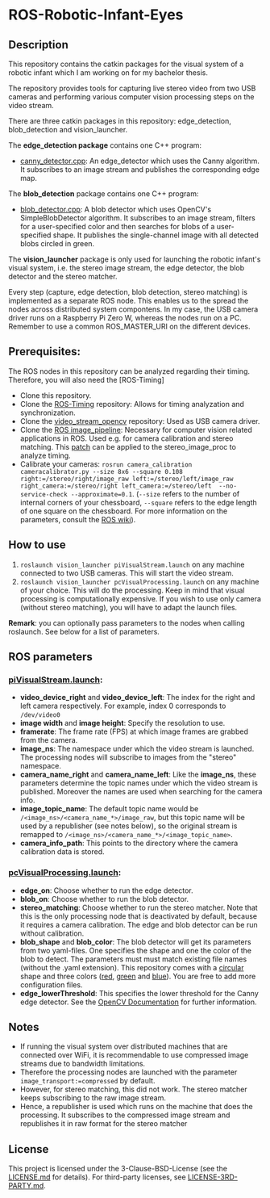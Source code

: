 # ROS-Robotic-Infant-Eyes

## Description
This repository contains the catkin packages for the visual system of a robotic infant which I am working on for my bachelor thesis.

The repository provides tools for capturing live stereo video from two USB cameras and performing various computer vision processing steps on the video stream.

There are three catkin packages in this repository: edge_detection, blob_detection and vision_launcher.

The **edge_detection package** contains one C++ program:
- [canny_detector.cpp](edge_detection/src/canny_detector.cpp): An edge_detector which uses the Canny algorithm. It subscribes to an image stream and publishes the corresponding edge map. 

The **blob_detection** package contains one C++ program:
- [blob_detector.cpp](blob_detection/src/blob_detector.cpp): A blob detector which uses OpenCV's SimpleBlobDetector algorithm. It subscribes to an image stream, filters for a user-specified color and then searches for blobs of a user-specified shape. It publishes the single-channel image with all detected blobs circled in green.

The **vision_launcher** package is only used for launching the robotic infant's visual system, i.e. the stereo image stream, the edge detector, the blob detector and the stereo matcher.

Every step (capture, edge detection, blob detection, stereo matching) is implemented as a separate ROS node. This enables us to the spread the nodes across distributed system compontens. In my case, the USB camera driver runs on a Raspberry Pi Zero W, whereas the nodes run on a PC. Remember to use a common ROS_MASTER_URI on the different devices.

## Prerequisites:
The ROS nodes in this repository can be analyzed regarding their timing. Therefore, you will also need the [ROS-Timing]
- Clone this repository.
- Clone the [ROS-Timing](https://github.com/pjckoch/ROS-Timing.git) repository: Allows for timing analyzation and synchronization.
- Clone the [video_stream_opencv](https://github.com/ros-drivers/video_stream_opencv.git) repository: Used as USB camera driver.
- Clone the [ROS image_pipeline](https://github.com/ros-perception/image_pipeline.git): Necessary for computer vision related applications in ROS. Used e.g. for camera calibration and stereo matching. This [patch](patch/stereo_image_proc_timing_analysis.patch) can be applied to the stereo_image_proc to analyze timing.
- Calibrate your cameras: `rosrun camera_calibration cameracalibrator.py --size 8x6 --square 0.108 right:=/stereo/right/image_raw left:=/stereo/left/image_raw right_camera:=/stereo/right left_camera:=/stereo/left  --no-service-check --approximate=0.1`. (`--size` refers to the number of internal corners of your chessboard, `--square` refers to the edge length of one square on the chessboard. For more information on the parameters, consult the [ROS wiki](http://wiki.ros.org/camera_calibration)).

## How to use
1. `roslaunch vision_launcher piVisualStream.launch` on any machine connected to two USB cameras. This will start the video stream.
2. `roslaunch vision_launcher pcVisualProcessing.launch` on any machine of your choice. This will do the processing. Keep in mind that visual processing is computationally expensive. If you wish to use only camera (without stereo matching), you will have to adapt the launch files. 

**Remark**: you can optionally pass parameters to the nodes when calling roslaunch. See below for a list of parameters.

## ROS parameters

### [piVisualStream.launch](vision_launcher/launch/piVisualStream.launch):

- **video_device_right** and **video_device_left**: The index for the right and left camera respectively. For example, index 0 corresponds to `/dev/video0`
- **image width** and **image height**: Specify the resolution to use.
- **framerate**: The frame rate (FPS) at which image frames are grabbed from the camera.
- **image_ns**: The namespace under which the video stream is launched. The processing nodes will subscribe to images from the "stereo" namespace.
- **camera_name_right** and **camera_name_left**: Like the **image_ns**, these parameters determine the topic names under which the video stream is published. Moreover the names are used when searching for the camera info.
- **image_topic_name**: The default topic name would be `/<image_ns>/<camera_name_*>/image_raw`, but this topic name will be used by a republisher (see notes below), so the original stream is remapped to `/<image_ns>/<camera_name_*>/<image_topic_name>`.
- **camera_info_path**: This points to the directory where the camera calibration data is stored.


### [pcVisualProcessing.launch](vision_launcher/launch/pcVisualProcessing.launch):

- **edge_on**: Choose whether to run the edge detector.
- **blob_on**: Choose whether to run the blob detector.
- **stereo_matching**: Choose whether to run the stereo matcher. Note that this is the only processing node that is deactivated by default, because it requires a camera calibration. The edge and blob detector can be run without calibration.
- **blob_shape** and **blob_color**: The blob detector will get its parameters from two yaml-files. One specifies the shape and one the color of the blob to detect. The parameters must must match existing file names (without the .yaml extension). This repository comes with a [circular](blob_detection/config/circular.yaml) shape and three colors ([red](blob_detection/config/red.yaml), [green](blob_detection/config/green.yaml) and [blue](blob_detection/config/blue.yaml)). You are free to add more configuration files.
- **edge_lowerThreshold**: This specifies the lower threshold for the Canny edge detector. See the [OpenCV Documentation](https://docs.opencv.org/2.4/doc/tutorials/imgproc/imgtrans/canny_detector/canny_detector.html) for further information.

## Notes

- If running the visual system over distributed machines that are connected over WiFi, it is recommendable to use compressed image streams due to bandwidth limitations.
- Therefore the processing nodes are launched with the parameter  `image_transport:=compressed` by default.
- However, for stereo matching, this did not work. The stereo matcher keeps subscribing to the raw image stream.
- Hence, a republisher is used which runs on the machine that does the processing. It subscribes to the compressed image stream and republishes it in raw format for the stereo matcher

## License

This project is licensed under the 3-Clause-BSD-License (see the [LICENSE.md](LICENSE/LICENSE.md) for details). For third-party licenses, see [LICENSE-3RD-PARTY.md](LICENSE/LICENSE-3RD-PARTY.md).

